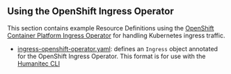 ## Using the OpenShift Ingress Operator

This section contains example Resource Definitions using the [OpenShift Container Platform Ingress Operator](https://docs.openshift.com/container-platform/latest/networking/ingress-operator.html) for handling Kubernetes ingress traffic.

* [ingress-openshift-operator.yaml](ingress-openshift-operator.yaml): defines an `Ingress` object annotated for the OpenShift Ingress Operator. This format is for use with the [Humanitec CLI](https://developer.humanitec.com/platform-orchestrator/cli/)